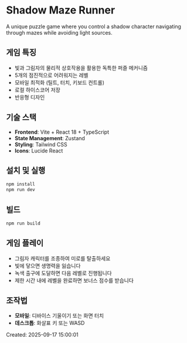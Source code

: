 # Shadow Maze Runner

A unique puzzle game where you control a shadow character navigating through mazes while avoiding light sources.

## 게임 특징
- 빛과 그림자의 물리적 상호작용을 활용한 독특한 퍼즐 메커니즘
- 5개의 점진적으로 어려워지는 레벨
- 모바일 최적화 (틸트, 터치, 키보드 컨트롤)
- 로컬 하이스코어 저장
- 반응형 디자인

## 기술 스택
- **Frontend**: Vite + React 18 + TypeScript
- **State Management**: Zustand
- **Styling**: Tailwind CSS
- **Icons**: Lucide React

## 설치 및 실행
```bash
npm install
npm run dev
```

## 빌드
```bash
npm run build
```

## 게임 플레이
- 그림자 캐릭터를 조종하여 미로를 탈출하세요
- 빛에 닿으면 생명력을 잃습니다
- 녹색 출구에 도달하면 다음 레벨로 진행됩니다
- 제한 시간 내에 레벨을 완료하면 보너스 점수를 받습니다

## 조작법
- **모바일**: 디바이스 기울이기 또는 화면 터치
- **데스크톱**: 화살표 키 또는 WASD

Created: 2025-09-17 15:00:01